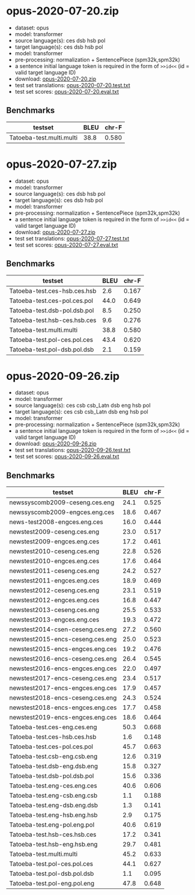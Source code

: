# opus-2020-07-20.zip

* dataset: opus
* model: transformer
* source language(s): ces dsb hsb pol
* target language(s): ces dsb hsb pol
* model: transformer
* pre-processing: normalization + SentencePiece (spm32k,spm32k)
* a sentence initial language token is required in the form of `>>id<<` (id = valid target language ID)
* download: [opus-2020-07-20.zip](https://object.pouta.csc.fi/Tatoeba-MT-models/zlw-zlw/opus-2020-07-20.zip)
* test set translations: [opus-2020-07-20.test.txt](https://object.pouta.csc.fi/Tatoeba-MT-models/zlw-zlw/opus-2020-07-20.test.txt)
* test set scores: [opus-2020-07-20.eval.txt](https://object.pouta.csc.fi/Tatoeba-MT-models/zlw-zlw/opus-2020-07-20.eval.txt)

## Benchmarks

| testset               | BLEU  | chr-F |
|-----------------------|-------|-------|
| Tatoeba-test.multi.multi 	| 38.8 	| 0.580 |

# opus-2020-07-27.zip

* dataset: opus
* model: transformer
* source language(s): ces dsb hsb pol
* target language(s): ces dsb hsb pol
* model: transformer
* pre-processing: normalization + SentencePiece (spm32k,spm32k)
* a sentence initial language token is required in the form of `>>id<<` (id = valid target language ID)
* download: [opus-2020-07-27.zip](https://object.pouta.csc.fi/Tatoeba-MT-models/zlw-zlw/opus-2020-07-27.zip)
* test set translations: [opus-2020-07-27.test.txt](https://object.pouta.csc.fi/Tatoeba-MT-models/zlw-zlw/opus-2020-07-27.test.txt)
* test set scores: [opus-2020-07-27.eval.txt](https://object.pouta.csc.fi/Tatoeba-MT-models/zlw-zlw/opus-2020-07-27.eval.txt)

## Benchmarks

| testset               | BLEU  | chr-F |
|-----------------------|-------|-------|
| Tatoeba-test.ces-hsb.ces.hsb 	| 2.6 	| 0.167 |
| Tatoeba-test.ces-pol.ces.pol 	| 44.0 	| 0.649 |
| Tatoeba-test.dsb-pol.dsb.pol 	| 8.5 	| 0.250 |
| Tatoeba-test.hsb-ces.hsb.ces 	| 9.6 	| 0.276 |
| Tatoeba-test.multi.multi 	| 38.8 	| 0.580 |
| Tatoeba-test.pol-ces.pol.ces 	| 43.4 	| 0.620 |
| Tatoeba-test.pol-dsb.pol.dsb 	| 2.1 	| 0.159 |

# opus-2020-09-26.zip

* dataset: opus
* model: transformer
* source language(s): ces csb csb_Latn dsb eng hsb pol
* target language(s): ces csb csb_Latn dsb eng hsb pol
* model: transformer
* pre-processing: normalization + SentencePiece (spm32k,spm32k)
* a sentence initial language token is required in the form of `>>id<<` (id = valid target language ID)
* download: [opus-2020-09-26.zip](https://object.pouta.csc.fi/Tatoeba-MT-models/zlw-zlw/opus-2020-09-26.zip)
* test set translations: [opus-2020-09-26.test.txt](https://object.pouta.csc.fi/Tatoeba-MT-models/zlw-zlw/opus-2020-09-26.test.txt)
* test set scores: [opus-2020-09-26.eval.txt](https://object.pouta.csc.fi/Tatoeba-MT-models/zlw-zlw/opus-2020-09-26.eval.txt)

## Benchmarks

| testset               | BLEU  | chr-F |
|-----------------------|-------|-------|
| newssyscomb2009-ceseng.ces.eng 	| 24.1 	| 0.525 |
| newssyscomb2009-engces.eng.ces 	| 18.6 	| 0.467 |
| news-test2008-engces.eng.ces 	| 16.0 	| 0.444 |
| newstest2009-ceseng.ces.eng 	| 23.0 	| 0.517 |
| newstest2009-engces.eng.ces 	| 17.2 	| 0.461 |
| newstest2010-ceseng.ces.eng 	| 22.8 	| 0.526 |
| newstest2010-engces.eng.ces 	| 17.6 	| 0.464 |
| newstest2011-ceseng.ces.eng 	| 24.2 	| 0.527 |
| newstest2011-engces.eng.ces 	| 18.9 	| 0.469 |
| newstest2012-ceseng.ces.eng 	| 23.1 	| 0.519 |
| newstest2012-engces.eng.ces 	| 16.8 	| 0.447 |
| newstest2013-ceseng.ces.eng 	| 25.5 	| 0.533 |
| newstest2013-engces.eng.ces 	| 19.3 	| 0.472 |
| newstest2014-csen-ceseng.ces.eng 	| 27.2 	| 0.560 |
| newstest2015-encs-ceseng.ces.eng 	| 25.0 	| 0.523 |
| newstest2015-encs-engces.eng.ces 	| 19.2 	| 0.476 |
| newstest2016-encs-ceseng.ces.eng 	| 26.4 	| 0.545 |
| newstest2016-encs-engces.eng.ces 	| 22.0 	| 0.497 |
| newstest2017-encs-ceseng.ces.eng 	| 23.4 	| 0.517 |
| newstest2017-encs-engces.eng.ces 	| 17.9 	| 0.457 |
| newstest2018-encs-ceseng.ces.eng 	| 24.3 	| 0.524 |
| newstest2018-encs-engces.eng.ces 	| 17.7 	| 0.458 |
| newstest2019-encs-engces.eng.ces 	| 18.6 	| 0.464 |
| Tatoeba-test.ces-eng.ces.eng 	| 50.3 	| 0.668 |
| Tatoeba-test.ces-hsb.ces.hsb 	| 1.6 	| 0.148 |
| Tatoeba-test.ces-pol.ces.pol 	| 45.7 	| 0.663 |
| Tatoeba-test.csb-eng.csb.eng 	| 12.6 	| 0.319 |
| Tatoeba-test.dsb-eng.dsb.eng 	| 15.8 	| 0.327 |
| Tatoeba-test.dsb-pol.dsb.pol 	| 15.6 	| 0.336 |
| Tatoeba-test.eng-ces.eng.ces 	| 40.6 	| 0.606 |
| Tatoeba-test.eng-csb.eng.csb 	| 1.1 	| 0.188 |
| Tatoeba-test.eng-dsb.eng.dsb 	| 1.3 	| 0.141 |
| Tatoeba-test.eng-hsb.eng.hsb 	| 2.9 	| 0.175 |
| Tatoeba-test.eng-pol.eng.pol 	| 40.6 	| 0.619 |
| Tatoeba-test.hsb-ces.hsb.ces 	| 17.2 	| 0.341 |
| Tatoeba-test.hsb-eng.hsb.eng 	| 29.7 	| 0.481 |
| Tatoeba-test.multi.multi 	| 45.2 	| 0.633 |
| Tatoeba-test.pol-ces.pol.ces 	| 44.1 	| 0.627 |
| Tatoeba-test.pol-dsb.pol.dsb 	| 1.1 	| 0.095 |
| Tatoeba-test.pol-eng.pol.eng 	| 47.8 	| 0.648 |

